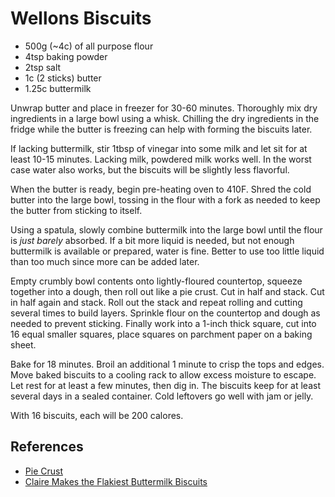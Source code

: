 # Wellons Biscuits

* 500g (~4c) of all purpose flour 
* 4tsp baking powder
* 2tsp salt
* 1c (2 sticks) butter
* 1.25c buttermilk

Unwrap butter and place in freezer for 30-60 minutes. Thoroughly mix dry
ingredients in a large bowl using a whisk. Chilling the dry ingredients
in the fridge while the butter is freezing can help with forming the
biscuits later.

If lacking buttermilk, stir 1tbsp of vinegar into some milk and let sit
for at least 10-15 minutes. Lacking milk, powdered milk works well. In
the worst case water also works, but the biscuits will be slightly less
flavorful.

When the butter is ready, begin pre-heating oven to 410F. Shred the cold
butter into the large bowl, tossing in the flour with a fork as needed
to keep the butter from sticking to itself.

Using a spatula, slowly combine buttermilk into the large bowl until the
flour is *just barely* absorbed. If a bit more liquid is needed, but not
enough buttermilk is available or prepared, water is fine. Better to use
too little liquid than too much since more can be added later.

Empty crumbly bowl contents onto lightly-floured countertop, squeeze
together into a dough, then roll out like a pie crust. Cut in half and
stack. Cut in half again and stack. Roll out the stack and repeat
rolling and cutting several times to build layers. Sprinkle flour on the
countertop and dough as needed to prevent sticking. Finally work into a
1-inch thick square, cut into 16 equal smaller squares, place squares on
parchment paper on a baking sheet.

Bake for 18 minutes. Broil an additional 1 minute to crisp the tops and
edges. Move baked biscuits to a cooling rack to allow excess moisture to
escape. Let rest for at least a few minutes, then dig in. The biscuits
keep for at least several days in a sealed container. Cold leftovers go
well with jam or jelly.

With 16 biscuits, each will be 200 calores.

## References

* [Pie Crust](pie-crust.md)
* [Claire Makes the Flakiest Buttermilk Biscuits](https://www.youtube.com/watch?v=lN9Gt8EoZAc)
